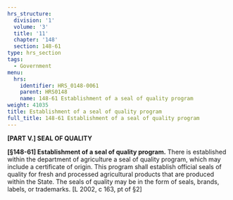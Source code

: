 ```yaml
---
hrs_structure:
  division: '1'
  volume: '3'
  title: '11'
  chapter: '148'
  section: 148-61
type: hrs_section
tags:
  - Government
menu:
  hrs:
    identifier: HRS_0148-0061
    parent: HRS0148
    name: 148-61 Establishment of a seal of quality program
weight: 41035
title: Establishment of a seal of quality program
full_title: 148-61 Establishment of a seal of quality program
---
```

**[PART V.] SEAL OF QUALITY**

**[§148-61] Establishment of a seal of quality program.** There is established within the department of agriculture a seal of quality program, which may include a certificate of origin. This program shall establish official seals of quality for fresh and processed agricultural products that are produced within the State. The seals of quality may be in the form of seals, brands, labels, or trademarks. [L 2002, c 163, pt of §2]